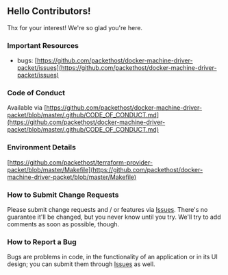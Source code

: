 ## Hello Contributors!
  Thx for your interest! We're so glad you're here. 

### Important Resources
  - bugs: [https://github.com/packethost/docker-machine-driver-packet/issues](https://github.com/packethost/docker-machine-driver-packet/issues)

### Code of Conduct
Available via [https://github.com/packethost/docker-machine-driver-packet/blob/master/.github/CODE_OF_CONDUCT.md](https://github.com/packethost/docker-machine-driver-packet/blob/master/.github/CODE_OF_CONDUCT.md)

### Environment Details
[https://github.com/packethost/terraform-provider-packet/blob/master/Makefile](https://github.com/packethost/docker-machine-driver-packet/blob/master/Makefile)

### How to Submit Change Requests
Please submit change requests and / or features via [Issues](https://github.com/packethost/docker-machine-driver-packet/issues). There's no guarantee it'll be changed, but you never know until you try. We'll try to add comments as soon as possible, though.

### How to Report a Bug
Bugs are problems in code, in the functionality of an application or in its UI design; you can submit them through [Issues](https://github.com/packethost/docker-machine-driver-packet/issues) as well.
